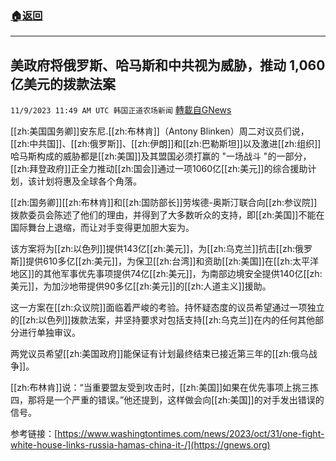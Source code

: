 ###  [:house:返回](README.md)
---


## 美政府将俄罗斯、哈马斯和中共视为威胁，推动 1,060 亿美元的拨款法案
`11/9/2023 11:49 AM UTC 韩国正道农场新闻` [轉載自GNews](https://gnews.org/articles/1949205)



[[zh:美国国务卿]]安东尼.[[zh:布林肯]]（Antony Blinken）周二对议员们说，[[zh:中共国]]、[[zh:俄罗斯]]、[[zh:伊朗]]和[[zh:巴勒斯坦]]以及激进[[zh:组织]]哈马斯构成的威胁都是[[zh:美国]]及其盟国必须打赢的 "一场战斗 "的一部分，[[zh:拜登政府]]正全力推动[[zh:国会]]通过一项1060亿[[zh:美元]]的综合援助计划，该计划将惠及全球各个角落。

  

[[zh:国务卿]][[zh:布林肯]]和[[zh:国防部长]]劳埃德-奥斯汀联合向[[zh:参议院]]拨款委员会陈述了他们的理由，并得到了大多数听众的支持，即[[zh:美国]]不能在国际舞台上退缩，而让对手变得更加胆大妄为。

  

该方案将为[[zh:以色列]]提供143亿[[zh:美元]]，为[[zh:乌克兰]]抗击[[zh:俄罗斯]]提供610多亿[[zh:美元]]，为保卫[[zh:台湾]]和资助[[zh:美国]]在[[zh:太平洋地区]]的其他军事优先事项提供74亿[[zh:美元]]，为南部边境安全提供140亿[[zh:美元]]，为加沙地带提供90多亿[[zh:美元]]的[[zh:人道主义]]援助。

  

这一方案在[[zh:众议院]]面临着严峻的考验。持怀疑态度的议员希望通过一项独立的[[zh:以色列]]拨款法案，并坚持要求对包括支持[[zh:乌克兰]]在内的任何其他部分进行单独审议。

  

两党议员希望[[zh:美国政府]]能保证有计划最终结束已接近第三年的[[zh:俄乌战争]]。

[[zh:布林肯]]说：“当重要盟友受到攻击时，[[zh:美国]]如果在优先事项上挑三拣四，那将是一个严重的错误。”他还提到，这样做会向[[zh:美国]]的对手发出错误的信号。

参考链接：[https://www.washingtontimes.com/news/2023/oct/31/one-fight-white-house-links-russia-hamas-china-it-/](https://gnews.org)
